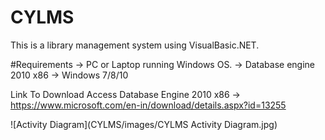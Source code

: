 # CYLMS
This is a library management system using VisualBasic.NET.

#Requirements 
 -> PC or Laptop running Windows OS.
 -> Database engine 2010 x86
 -> Windows 7/8/10
 
 Link To Download Access Database Engine 2010 x86 -> https://www.microsoft.com/en-in/download/details.aspx?id=13255
 
 ![Activity Diagram](CYLMS/images/CYLMS Activity Diagram.jpg)
    
